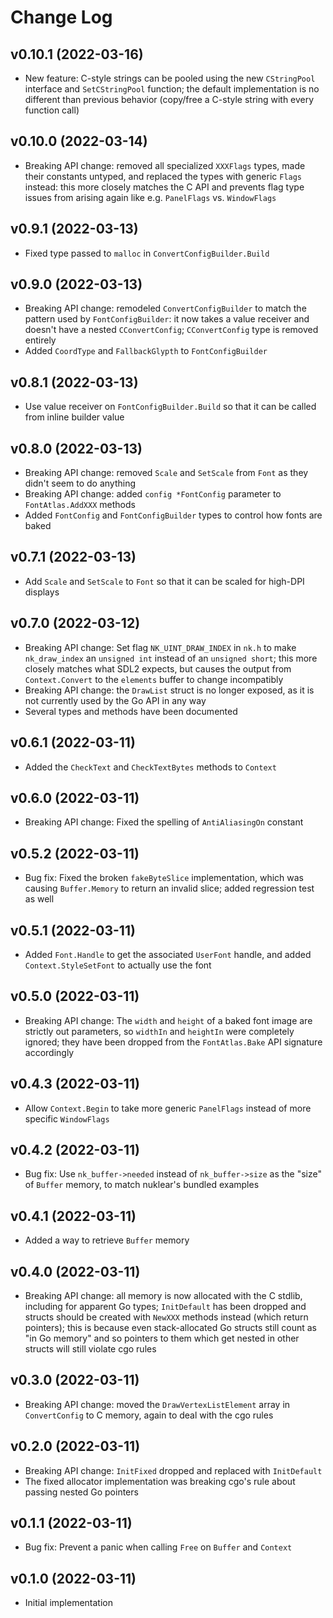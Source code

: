 # Change Log

## v0.10.1 (2022-03-16)

- New feature: C-style strings can be pooled using the new `CStringPool`
  interface and `SetCStringPool` function; the default implementation is no
  different than previous behavior (copy/free a C-style string with every
  function call)

## v0.10.0 (2022-03-14)

- Breaking API change: removed all specialized `XXXFlags` types, made their
  constants untyped, and replaced the types with generic `Flags` instead: this
  more closely matches the C API and prevents flag type issues from arising
  again like e.g. `PanelFlags` vs. `WindowFlags`

## v0.9.1 (2022-03-13)

- Fixed type passed to `malloc` in `ConvertConfigBuilder.Build`

## v0.9.0 (2022-03-13)

- Breaking API change: remodeled `ConvertConfigBuilder` to match the pattern
  used by `FontConfigBuilder`: it now takes a value receiver and doesn't have
  a nested `CConvertConfig`; `CConvertConfig` type is removed entirely
- Added `CoordType` and `FallbackGlypth` to `FontConfigBuilder`

## v0.8.1 (2022-03-13)

- Use value receiver on `FontConfigBuilder.Build` so that it can be called from
  inline builder value

## v0.8.0 (2022-03-13)

- Breaking API change: removed `Scale` and `SetScale` from `Font` as they
  didn't seem to do anything
- Breaking API change: added `config *FontConfig` parameter to
  `FontAtlas.AddXXX` methods
- Added `FontConfig` and `FontConfigBuilder` types to control how fonts are
  baked

## v0.7.1 (2022-03-13)

- Add `Scale` and `SetScale` to `Font` so that it can be scaled for high-DPI
  displays

## v0.7.0 (2022-03-12)

- Breaking API change: Set flag `NK_UINT_DRAW_INDEX` in `nk.h` to make
 `nk_draw_index` an `unsigned int` instead of an `unsigned short`; this more
  closely matches what SDL2 expects, but causes the output from
  `Context.Convert` to the `elements` buffer to change incompatibly
- Breaking API change: the `DrawList` struct is no longer exposed, as it is not
  currently used by the Go API in any way
- Several types and methods have been documented

## v0.6.1 (2022-03-11)

- Added the `CheckText` and `CheckTextBytes` methods to `Context`

## v0.6.0 (2022-03-11)

- Breaking API change: Fixed the spelling of `AntiAliasingOn` constant

## v0.5.2 (2022-03-11)

- Bug fix: Fixed the broken `fakeByteSlice` implementation, which was causing
  `Buffer.Memory` to return an invalid slice; added regression test as well

## v0.5.1 (2022-03-11)

- Added `Font.Handle` to get the associated `UserFont` handle, and added
  `Context.StyleSetFont` to actually use the font

## v0.5.0 (2022-03-11)

- Breaking API change: The `width` and `height` of a baked font image are
  strictly out parameters, so `widthIn` and `heightIn` were completely ignored;
  they have been dropped from the `FontAtlas.Bake` API signature accordingly

## v0.4.3 (2022-03-11)

- Allow `Context.Begin` to take more generic `PanelFlags` instead of more
  specific `WindowFlags`

## v0.4.2 (2022-03-11)

- Bug fix: Use `nk_buffer->needed` instead of `nk_buffer->size` as the "size"
  of `Buffer` memory, to match nuklear's bundled examples

## v0.4.1 (2022-03-11)

- Added a way to retrieve `Buffer` memory

## v0.4.0 (2022-03-11)

- Breaking API change: all memory is now allocated with the C stdlib, including
  for apparent Go types; `InitDefault` has been dropped and structs should be
  created with `NewXXX` methods instead (which return pointers); this is
  because even stack-allocated Go structs still count as "in Go memory" and so
  pointers to them which get nested in other structs will still violate cgo
  rules

## v0.3.0 (2022-03-11)

- Breaking API change: moved the `DrawVertexListElement` array in
  `ConvertConfig` to C memory, again to deal with the cgo rules

## v0.2.0 (2022-03-11)

- Breaking API change: `InitFixed` dropped and replaced with `InitDefault`
- The fixed allocator implementation was breaking cgo's rule about passing
  nested Go pointers

## v0.1.1 (2022-03-11)

- Bug fix: Prevent a panic when calling `Free` on `Buffer` and `Context`

## v0.1.0 (2022-03-11)

- Initial implementation
